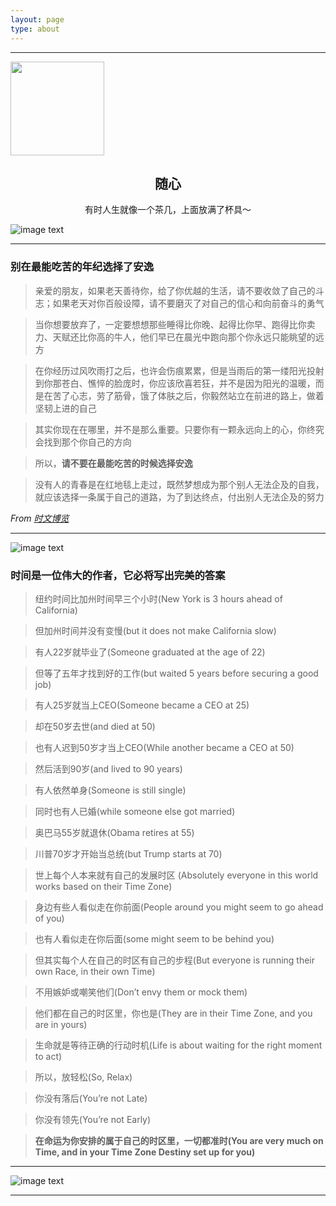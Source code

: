 ```yaml
---
layout: page
type: about
---
```


-----

<img src="{{site.baseurl}}/assets/images/avatar.gif" height="150px" width="150px" />

<h2 align="center">随心</h2>

<p align="center">有时人生就像一个茶几，上面放满了杯具～</p>

![image text](https://res.wang64.cn/Image/201810/normal/12005.png)

-----

### 别在最能吃苦的年纪选择了安逸

>亲爱的朋友，如果老天善待你，给了你优越的生活，请不要收敛了自己的斗志；如果老天对你百般设障，请不要磨灭了对自己的信心和向前奋斗的勇气

>当你想要放弃了，一定要想想那些睡得比你晚、起得比你早、跑得比你卖力、天赋还比你高的牛人，他们早已在晨光中跑向那个你永远只能眺望的远方

>在你经历过风吹雨打之后，也许会伤痕累累，但是当雨后的第一缕阳光投射到你那苍白、憔悴的脸庞时，你应该欣喜若狂，并不是因为阳光的温暖，而是在苦了心志，劳了筋骨，饿了体肤之后，你毅然站立在前进的路上，做着坚韧上进的自己

>其实你现在在哪里，并不是那么重要。只要你有一颗永远向上的心，你终究会找到那个你自己的方向

>所以，**请不要在最能吃苦的时候选择安逸**

>没有人的青春是在红地毯上走过，既然梦想成为那个别人无法企及的自我，就应该选择一条属于自己的道路，为了到达终点，付出别人无法企及的努力

*From [时文博览](https://blog.csdn.net/wang926454/article/details/53322461)*

-----

![image text](https://res.wang64.cn/Image/201810/normal/10010.png)

### 时间是一位伟大的作者，它必将写出完美的答案

>纽约时间比加州时间早三个小时(New York is 3 hours ahead of California) 

>但加州时间并没有变慢(but it does not make California slow)

>有人22岁就毕业了(Someone graduated at the age of 22) 

>但等了五年才找到好的工作(but waited 5 years before securing a good job)

>有人25岁就当上CEO(Someone became a CEO at 25)

>却在50岁去世(and died at 50)

>也有人迟到50岁才当上CEO(While another became a CEO at 50)

>然后活到90岁(and lived to 90 years)

>有人依然单身(Someone is still single)

>同时也有人已婚(while someone else got married)

>奥巴马55岁就退休(Obama retires at 55)

>川普70岁才开始当总统(but Trump starts at 70)

>世上每个人本来就有自己的发展时区 (Absolutely everyone in this world works based on their Time Zone)

>身边有些人看似走在你前面(People around you might seem to go ahead of you) 

>也有人看似走在你后面(some might seem to be behind you)

>但其实每个人在自己的时区有自己的步程(But everyone is running their own Race, in their own Time)

>不用嫉妒或嘲笑他们(Don’t envy them or mock them)

>他们都在自己的时区里，你也是(They are in their Time Zone, and you are in yours)

>生命就是等待正确的行动时机(Life is about waiting for the right moment to act)

>所以，放轻松(So, Relax)

>你没有落后(You’re not Late)

>你没有领先(You’re not Early)

>**在命运为你安排的属于自己的时区里，一切都准时(You are very much on Time, and in your Time Zone Destiny set up for you)**

-----

![image text](https://res.wang64.cn/Image/201810/normal/10005.png)

-----
